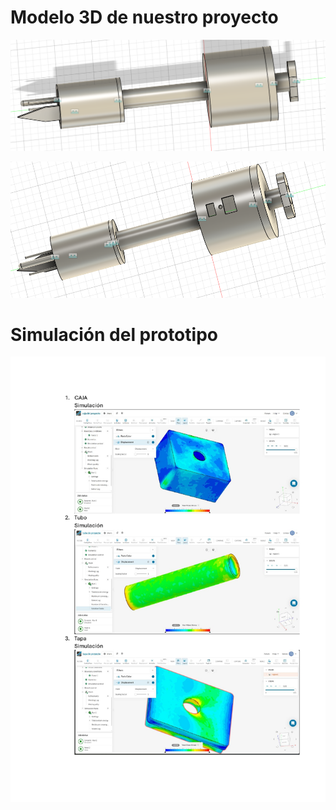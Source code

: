 # Modelo 3D de nuestro proyecto

![Modelo](/Imagenes/modelo3d1.png)

![Modelo](/Imagenes/modelo3d2.png)



# Simulación del prototipo

![Caja](/Imagenes/simscale.jpg)

